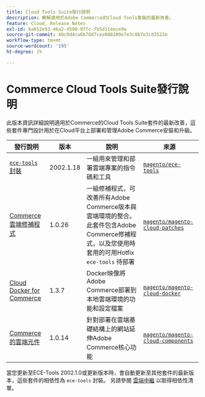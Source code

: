 ```yaml
---
title: Cloud Tools Suite發行說明
description: 瞭解適用於Adobe Commerce的Cloud Tools套裝的最新改善。
feature: Cloud, Release Notes
exl-id: 6a652e93-46a2-4590-97fc-fb5d114ece9a
source-git-commit: 40c0d4ca6b70d7cea988209e7e3c8b7e3cd3522e
workflow-type: tm+mt
source-wordcount: '195'
ht-degree: 1%

---
```


# Commerce Cloud Tools Suite發行說明

此版本資訊詳細說明適用於Commerce的Cloud Tools Suite套件的最新改善，這些套件專門設計用於在Cloud平台上部署和管理Adobe Commerce安裝和升級。

| 發行說明 | 版本 | 說明 | 來源 |
| ----------------- |-----------| ---------------------------------------- | --------------------------- |
| [`ece-tools` 封裝](ece-tools-package.md) | 2002.1.18 | 一組用來管理和部署雲端專案的指令碼和工具 | [`magento/ece-tools`](https://github.com/magento/ece-tools/tree/2002.1) |
| [Commerce雲端修補程式](cloud-patches.md) | 1.0.26 | 一組修補程式，可改善所有Adobe Commerce版本與雲端環境的整合。 此套件包含Adobe Commerce修補程式，以及您使用時套用的可用Hotfix `ece-tools` 待部署 | [`magento/magento-cloud-patches`](https://github.com/magento/magento-cloud-patches/tree/1.0.1) |
| [Cloud Docker for Commerce](cloud-docker.md) | 1.3.7 | Docker映像將Adobe Commerce部署到本地雲端環境的功能和設定檔案 | [`magento/magento-cloud-docker`](https://github.com/magento/magento-cloud-docker/tree/1.0) |
| [Commerce的雲端元件](cloud-components.md) | 1.0.14 | 針對部署在雲端基礎結構上的網站延伸Adobe Commerce核心功能 | [`magento/magento-cloud-components`](https://github.com/magento/magento-cloud-components/tree/1.0.2) |

當您更新至ECE-Tools 2002.1.0或更新版本時，會自動更新至其他套件的最新版本，這些套件的相依性為 `ece-tools` 封裝。 另請參閱 [雲端中繼](../development/overview.md#cloud-metapackage) 以取得相依性清單。
